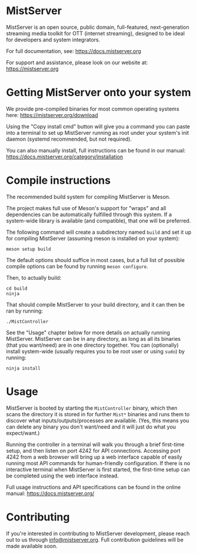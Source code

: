 MistServer
==========

MistServer is an open source, public domain, full-featured, next-generation streaming media toolkit for OTT (internet streaming), designed to be ideal for developers and system integrators.

For full documentation, see: https://docs.mistserver.org

For support and assistance, please look on our website at: https://mistserver.org

Getting MistServer onto your system
===================================

We provide pre-compiled binaries for most common operating systems here: https://mistserver.org/download

Using the "Copy install cmd" button will give you a command you can paste into a terminal to set up MistServer running as root under your system's init daemon (systemd recommended, but not required).

You can also manually install, full instructions can be found in our manual: https://docs.mistserver.org/category/installation

Compile instructions
====================

The recommended build system for compiling MistServer is Meson.

The project makes full use of Meson's support for "wraps" and all dependencies can be automatically fulfilled through this system. If a system-wide library is available (and compatible), that one will be preferred.

The following command will create a subdirectory named `build` and set it up for compiling MistServer (assuming meson is installed on your system):

```
meson setup build
```

The default options should suffice in most cases, but a full list of possible compile options can be found by running `meson configure`.

Then, to actually build:

```
cd build
ninja
```

That should compile MistServer to your build directory, and it can then be ran by running:

```
./MistController
```

See the "Usage" chapter below for more details on actually running MistServer.
MistServer can be in any directory, as long as all its binaries (that you want/need) are in one directory together.
You can (optionally) install system-wide (usually requires you to be root user or using `sudo`) by running:

```
ninja install
```

Usage
=====

MistServer is booted by starting the `MistController` binary, which then scans the directory it is stored in for further `Mist*` binaries and runs them to discover what inputs/outputs/processes are available. (Yes, this means you can delete any binary you don't want/need and it will just do what you expect/want.)

Running the controller in a terminal will walk you through a brief first-time setup, and then listen on port 4242 for API connections.
Accessing port 4242 from a web browser will bring up a web interface capable of easily running most API commands for human-friendly configuration.
If there is no interactive terminal when MistServer is first started, the first-time setup can be completed using the web interface instead.

Full usage instructions and API specifications can be found in the online manual: https://docs.mistserver.org/

Contributing
============

If you're interested in contributing to MistServer development, please reach out to us through info@mistserver.org. Full contribution guidelines will be made available soon.

